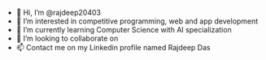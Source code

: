 - 👋 Hi, I’m @rajdeep20403
- 👀 I’m interested in competitive programming, web and app development
- 🌱 I’m currently learning Computer Science with AI specialization
- 💞️ I’m looking to collaborate on 
- 📫 Contact me on my Linkedin profile named Rajdeep Das

<!---
rajdeep20403/rajdeep20403 is a ✨ special ✨ repository because its `README.md` (this file) appears on your GitHub profile.
You can click the Preview link to take a look at your changes.
--->
